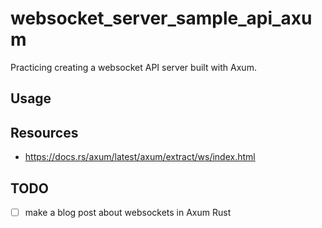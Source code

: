 # websocket_server_sample_api_axum
Practicing creating a websocket API server built with Axum.

## Usage

## Resources
- https://docs.rs/axum/latest/axum/extract/ws/index.html

## TODO

- [ ] make a blog post about websockets in Axum Rust

